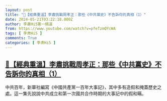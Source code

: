 ```yaml
---
layout: post
title: "🌟【經典重溫】李肅挑戰周孝正：那些《中共黨史》不告訴你的真相（1）"
date: 2024-05-21T03:22:18.000Z
author: 李肅Hi5第一頻道
from: https://www.youtube.com/watch?v=pfeTzmQYcWA
tags: [ 李肃Hi5 ]
comments: True
categories: [ 李肃Hi5 ]
---
```

<!--1716261738000-->
[🌟【經典重溫】李肅挑戰周孝正：那些《中共黨史》不告訴你的真相（1）](https://www.youtube.com/watch?v=pfeTzmQYcWA)
------

<div>
中共百年，新華社編寫《中國共產黨一百年大事記》，其中多有造假和掩蓋歷史之處。這一集先說說中共成立和第一次國共合作時期的大事記中的假和瞞。
</div>
